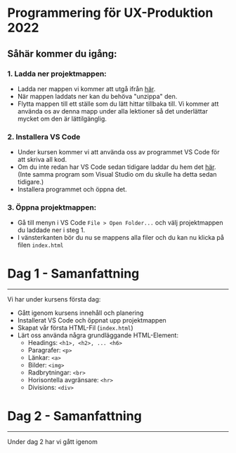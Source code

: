 # Programmering för UX-Produktion 2022

## Såhär kommer du igång:

### 1. Ladda ner projektmappen:

- Ladda ner mappen vi kommer att utgå ifrån [här](https://github.com/SimonAlmers/Programming-for-ux-production-2022/archive/refs/heads/main.zip).
- När mappen laddats ner kan du behöva "unzippa" den.
- Flytta mappen till ett ställe som du lätt hittar tillbaka till. Vi kommer att använda os av denna mapp under alla lektioner så det underlättar mycket om den är lättilgänglig.

### 2. Installera VS Code

- Under kursen kommer vi att använda oss av programmet VS Code för att skriva all kod.
- Om du inte redan har VS Code sedan tidigare laddar du hem det [här](https://code.visualstudio.com/download). (Inte samma program som Visual Studio om du skulle ha detta sedan tidigare.)
- Installera programmet och öppna det.

### 3. Öppna projektmappen:

- Gå till menyn i VS Code `File > Open Folder...` och välj projektmappen du laddade ner i steg 1.
- I vänsterkanten bör du nu se mappens alla filer och du kan nu klicka på filen `index.html`

# Dag 1 - Samanfattning

---

Vi har under kursens första dag:

- Gått igenom kursens innehåll och planering
- Installerat VS Code och öppnat upp projektmappen
- Skapat vår första HTML-Fil (`index.html`)
- Lärt oss använda några grundläggande HTML-Element:
  - Headings: `<h1>, <h2>, ... <h6>`
  - Paragrafer: `<p>`
  - Länkar: `<a>`
  - Bilder: `<img>`
  - Radbrytningar: `<br>`
  - Horisontella avgränsare: `<hr>`
  - Divisions: `<div>`

# Dag 2 - Samanfattning

---

Under dag 2 har vi gått igenom
